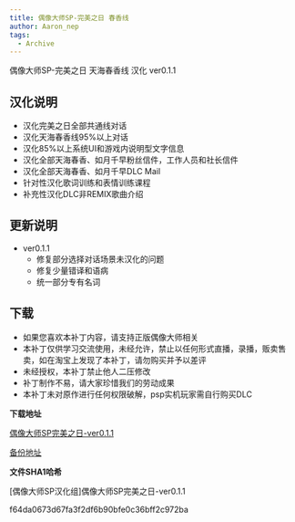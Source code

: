 ```yaml
---
title: 偶像大师SP-完美之日 春香线
author: Aaron_nep
tags:
  - Archive
---
```


偶像大师SP-完美之日 天海春香线 汉化 ver0.1.1

## 汉化说明

- 汉化完美之日全部共通线对话
- 汉化天海春香线95%以上对话
- 汉化85%以上系统UI和游戏内说明型文字信息
- 汉化全部天海春香、如月千早粉丝信件，工作人员和社长信件
- 汉化全部天海春香、如月千早DLC Mail
- 针对性汉化歌词训练和表情训练课程
- 补充性汉化DLC非REMIX歌曲介绍

## 更新说明

- ver0.1.1
  - 修复部分选择对话场景未汉化的问题
  - 修复少量错译和语病
  - 统一部分专有名词

## 下载

-  如果您喜欢本补丁内容，请支持正版偶像大师相关
- 本补丁仅供学习交流使用，未经允许，禁止以任何形式直播，录播，贩卖售卖，如在淘宝上发现了本补丁，请勿购买并予以差评
- 未经授权，本补丁禁止他人二压修改
- 补丁制作不易，请大家珍惜我们的劳动成果
- 本补丁未对原作进行任何权限破解，psp实机玩家需自行购买DLC

**下载地址**

[偶像大师SP完美之日-ver0.1.1](https://mega.nz/file/yp1ihD4Y#t0If2ILSy2iS7iVyvgH-QJKUU5_4Sean_xHBGpyFpmU)

[备份地址](https://onedrive.live.com/embed?resid=A0979A2B3CBCD633%21129&authkey=!AJ-a3G5poTaW-mU)

**文件SHA1哈希**

[偶像大师SP汉化组]偶像大师SP完美之日-ver0.1.1

f64da0673d67fa3f2df6b90bfe0c36bff2c972ba

